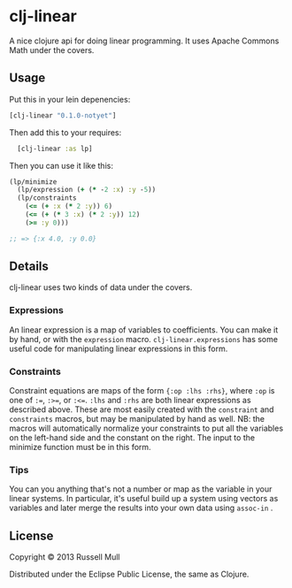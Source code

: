 # clj-linear

A nice clojure api for doing linear programming. It uses Apache Commons Math under the covers. 

## Usage

Put this in your lein depenencies:
```clojure
[clj-linear "0.1.0-notyet"]
```

Then add this to your requires:
```clojure
  [clj-linear :as lp]
```

Then you can use it like this:
```clojure
(lp/minimize
  (lp/expression (+ (* -2 :x) :y -5))
  (lp/constraints 
    (<= (+ :x (* 2 :y)) 6)
    (<= (+ (* 3 :x) (* 2 :y)) 12)
    (>= :y 0)))

;; => {:x 4.0, :y 0.0}
```

## Details

clj-linear uses two kinds of data under the covers. 

### Expressions

An linear expression is a map of variables to coefficients. You can make it by hand, or with the ```expression```
macro. ```clj-linear.expressions``` has some useful code for manipulating linear expressions in this form. 

### Constraints

Constraint equations are maps of the form ```{:op :lhs :rhs}```, where ```:op``` is one of ```:=```, 
```:>=```, or ```:<=```. ```:lhs``` and ```:rhs``` are both linear expressions as described above. 
These are most easily created with the ```constraint``` and ```constraints``` macros, but
may be manipulated by hand as well. NB: the macros will automatically normalize your constraints to put
all the variables on the left-hand side and the constant on the right. The input to the minimize function must
be in this form. 


### Tips

You can you anything that's not a number or map as the variable in your linear systems. In particular, it's 
useful build up a system using vectors as variables and later merge the results into your own data using 
```assoc-in``` .

## License

Copyright © 2013 Russell Mull

Distributed under the Eclipse Public License, the same as Clojure.
